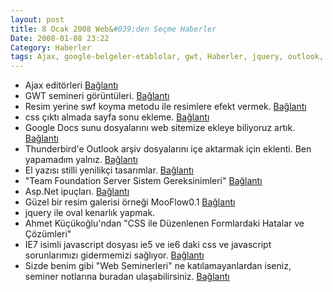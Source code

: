 ```yaml
---
layout: post
title: 8 Ocak 2008 Web&#039;den Seçme Haberler
Date: 2008-01-08 23:22
Category: Haberler
tags: Ajax, google-belgeler-etablolar, gwt, Haberler, jquery, outlook, Team Fondation Server, thunderbird
---
```


-   Ajax editörleri [Bağlantı][]
-   GWT semineri görüntüleri. [Bağlantı][1]
-   Resim yerine swf koyma metodu ile resimlere efekt vermek.
    [Bağlantı][2]
-   css çıktı almada sayfa sonu ekleme. [Bağlantı][3]
-   Google Docs sunu dosyalarını web sitemize ekleye biliyoruz artık.
    [Bağlantı][4]
-   Thunderbird'e Outlook arşiv dosyalarını içe aktarmak için eklenti.
    Ben yapamadım yalnız. [Bağlantı][5]
-   El yazısı stilli yenilikçi tasarımlar. [Bağlantı][6]
-   "Team Foundation Server Sistem Gereksinimleri" [Bağlantı][7]
-   Asp.Net ipuçları. [Bağlantı][8]
-   Güzel bir resim galerisi örneği MooFlow0.1 [Bağlantı][9]
-   jquery ile oval kenarlık yapmak. 
-   Ahmet Küçükoğlu'ndan "CSS ile Düzenlenen Formlardaki Hatalar ve
    Çözümleri" 
-   IE7 isimli javascript dosyası ie5 ve ie6 daki css ve javascript
    sorunlarımızı gidermemizi sağlıyor. [Bağlantı][12]
-   Sizde benim gibi "Web Seminerleri" ne katılamayanlardan iseniz,
    seminer notlarına buradan ulaşabilirsiniz. [Bağlantı][13]


  [Bağlantı]: http://ajaxian.com/archives/survey-on-ajax-ides-and-development
    "ajax editörleri"
  [1]: http://googlewebtoolkit.blogspot.com/2008/01/videos-presentations-from-pearsons-gwt.html
    "Google"
  [2]: http://www.swfir.com/ "resim yerine flash"
  [3]: http://davidwalsh.name/advanced-css-printing-css-page-breaks
    "sayfa sonu"
  [4]: http://googlesystem.blogspot.com/2008/01/embed-powerpoint-presentations-using.html
    "sunum yap"
  [5]: http://lifehacker.com/340521/import-outlook-pst-files-into-thunderbird-with-pst-import
    "outlook ve thunderbird"
  [6]: http://www.smashingmagazine.com/2008/01/03/hand-drawing-style-in-modern-web-design/
    "el yazısı"
  [7]: http://www.csharpnedir.com/makalegoster.asp?Mid=822 "TFS"
  [8]: http://blogs.msdn.com/lucascan/archive/2008/01/06/lucascan-s-top-5-tips-for-a-healthy-asp-net-application.aspx
    "ipuçları"
  [9]: http://www.outcut.de/MooFlow/# "Mootools"
  [12]: http://code.google.com/p/ie7-js/ "ie"
  [13]: http://www.hasanyalcin.com/?p=369 "web seminerleri"
